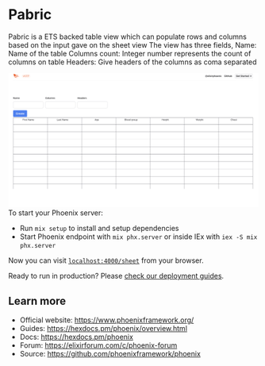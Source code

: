 # Pabric

Pabric is a ETS backed table view which can populate rows and columns based on the input gave on the sheet view
The view has three fields, 
Name: Name of the table
Columns count: Integer number represents the count of columns on table
Headers: Give headers of the columns as coma separated 

![Screenshot](image.png)
To start your Phoenix server:

  * Run `mix setup` to install and setup dependencies
  * Start Phoenix endpoint with `mix phx.server` or inside IEx with `iex -S mix phx.server`

Now you can visit [`localhost:4000/sheet`](http://localhost:4000/sheet) from your browser.

Ready to run in production? Please [check our deployment guides](https://hexdocs.pm/phoenix/deployment.html).

## Learn more

  * Official website: https://www.phoenixframework.org/
  * Guides: https://hexdocs.pm/phoenix/overview.html
  * Docs: https://hexdocs.pm/phoenix
  * Forum: https://elixirforum.com/c/phoenix-forum
  * Source: https://github.com/phoenixframework/phoenix
